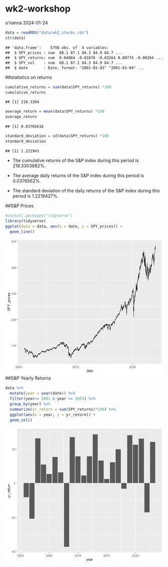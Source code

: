 wk2-workshop
================
o’rianna
2024-01-24

``` r
data = readRDS("data/wk2_stocks.rds")
str(data)
```

    ## 'data.frame':    5798 obs. of  4 variables:
    ##  $ SPY_prices : num  88.1 87.1 84.3 84.9 84.7 ...
    ##  $ SPY_returns: num  0.04804 -0.01076 -0.03264 0.00774 -0.00264 ...
    ##  $ SPY_vol    : num  88.1 87.1 84.3 84.9 84.7 ...
    ##  $ date       : Date, format: "2001-01-03" "2001-01-04" ...

\##statistics on returns

``` r
cumulative_returns = sum(data$SPY_returns) *100
cumulative_returns
```

    ## [1] 218.3304

``` r
average_return = mean(data$SPY_returns) *100
average_return
```

    ## [1] 0.03765616

``` r
standard_deviation = sd(data$SPY_returns) *100
standard_deviation
```

    ## [1] 1.221943

- The cumulative returns of the S&P index during this period is
  218.3303882%.

- The average daily returns of the S&P index during this period is
  0.0376562%.

- The standard deviation of the daily returns of the S&P index during
  this period is 1.2219427%.

\##S&P Prices

``` r
#install.packages("tidyverse")
library(tidyverse)
ggplot(data = data, aes(x = date, y = SPY_prices)) +
  geom_line()
```

![](wk2-workshop_files/figure-gfm/unnamed-chunk-4-1.png)<!-- --> \##S&P
Yearly Returns

``` r
data %>%
  mutate(year = year(date)) %>%
  filter(year>= 2001 & year <= 2023) %>%
  group_by(year) %>%
  summarize(yr_return = sum(SPY_returns)*100) %>%
  ggplot(aes(x = year, y = yr_return)) +
  geom_col()
```

![](wk2-workshop_files/figure-gfm/unnamed-chunk-5-1.png)<!-- -->

